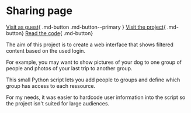 # Sharing page

[Visit as guest](https://None:everyone@frolov.eu/sharing/){ .md-button .md-button--primary }
[Visit the project](https://frolov.eu/sharing/){ .md-button}
[Read the code](https://github.com/FlagHunter01/sharing-website){ .md-button}

The aim of this project is to create a web interface that shows filtered content based on the used login.

For example, you may want to show pictures of your dog to one group of people and photos of your last trip to another group.

This small Python script lets you add people to groups and define which group has access to each ressource.

For my needs, it was easier to hardcode user information into the script so the project isn't suited for large audiences.
